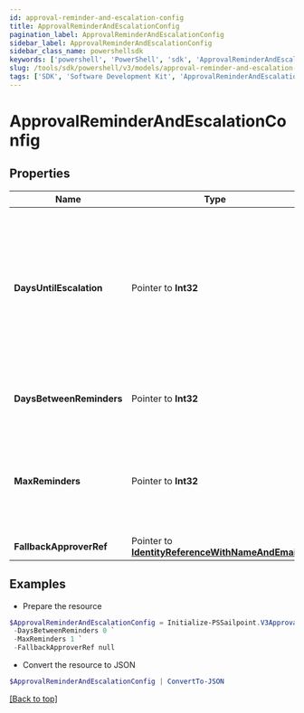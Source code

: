 ```yaml
---
id: approval-reminder-and-escalation-config
title: ApprovalReminderAndEscalationConfig
pagination_label: ApprovalReminderAndEscalationConfig
sidebar_label: ApprovalReminderAndEscalationConfig
sidebar_class_name: powershellsdk
keywords: ['powershell', 'PowerShell', 'sdk', 'ApprovalReminderAndEscalationConfig'] 
slug: /tools/sdk/powershell/v3/models/approval-reminder-and-escalation-config
tags: ['SDK', 'Software Development Kit', 'ApprovalReminderAndEscalationConfig']
---
```



# ApprovalReminderAndEscalationConfig

## Properties

Name | Type | Description | Notes
------------ | ------------- | ------------- | -------------
**DaysUntilEscalation** |  Pointer to **Int32** | Number of days to wait before the first reminder. If no reminders are configured, then this is the number of days to wait before escalation. | [optional] 
**DaysBetweenReminders** |  Pointer to **Int32** | Number of days to wait between reminder notifications. | [optional] 
**MaxReminders** |  Pointer to **Int32** | Maximum number of reminder notification to send to the reviewer before approval escalation. | [optional] 
**FallbackApproverRef** |  Pointer to [**IdentityReferenceWithNameAndEmail**](identity-reference-with-name-and-email) |  | [optional] 

## Examples

- Prepare the resource
```powershell
$ApprovalReminderAndEscalationConfig = Initialize-PSSailpoint.V3ApprovalReminderAndEscalationConfig  -DaysUntilEscalation 0 `
 -DaysBetweenReminders 0 `
 -MaxReminders 1 `
 -FallbackApproverRef null
```

- Convert the resource to JSON
```powershell
$ApprovalReminderAndEscalationConfig | ConvertTo-JSON
```


[[Back to top]](#) 

